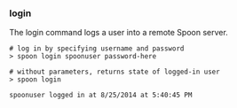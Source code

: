 ### login

The login command logs a user into a remote Spoon server. 

	# log in by specifying username and password
	> spoon login spoonuser password-here

	# without parameters, returns state of logged-in user
	> spoon login
	
	spoonuser logged in at 8/25/2014 at 5:40:45 PM